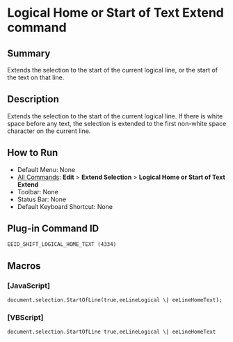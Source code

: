 # Logical Home or Start of Text Extend command

## Summary

Extends the selection to the start of the current logical line, or the start
of the text on that line.

## Description

Extends the selection to the start of the current logical line. If there is
white space before any text, the selection is extended to the first
non-white space character on the current line.

## How to Run

- Default Menu: None
- [All Commands](../tools/all_commands): **Edit** \> **Extend Selection**
\> **Logical Home or Start of Text**
**Extend**
- Toolbar: None
- Status Bar: None
- Default Keyboard Shortcut: None

## Plug-in Command ID

```
EEID_SHIFT_LOGICAL_HOME_TEXT (4334)```

## Macros

### \[JavaScript\]

```
document.selection.StartOfLine(true,eeLineLogical \| eeLineHomeText);
```

### \[VBScript\]

```
document.selection.StartOfLine true,eeLineLogical \| eeLineHomeText
```
